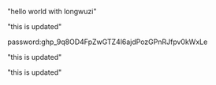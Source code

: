 "hello world with longwuzi"

"this is updated"

password: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

"this is updated"

"this is updated"